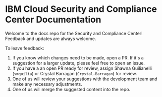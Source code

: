 # IBM Cloud Security and Compliance Center Documentation

Welcome to the docs repo for the Security and Compliance Center! Feedback and updates are always welcome.


To leave feedback:

1. If you know which changes need to be made, open a PR. If it's a suggestion for a larger update, please feel free to open an issue.
2. If you have a an open PR ready for review, assign Shawna Guilianelli (`smguilia`) or Crystal Barragan (`Crystal-Barragan`) for review.
3. One of us will review your suggestions with the development team and make any necessary adjustments.
4. One of us will merge the suggested content into the repo.


